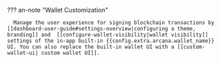 ??? an-note "Wallet Customization"

      Manage the user experience for signing blockchain transactions by [[dashboard-user-guide#settings-overview|configuring a theme, branding]] and  [[configure-wallet-visibility|wallet visibility]] settings of the in-app built-in {{config.extra.arcana.wallet_name}} UI. You can also replace the built-in wallet UI with a [[custom-wallet-ui| custom wallet UI]].
